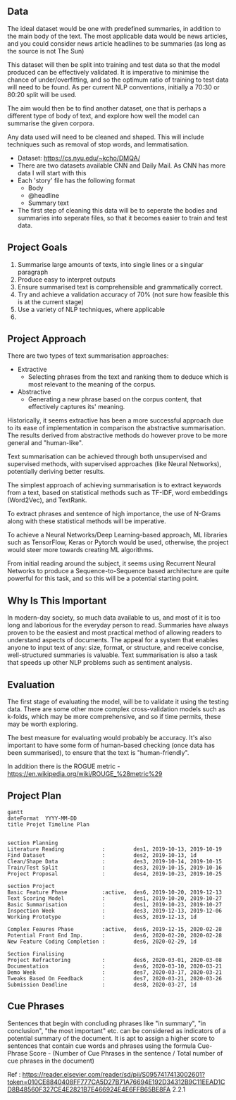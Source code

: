 ## Data
The ideal dataset would be one with predefined summaries, in addition to the main body of the text. The most applicable data would be news articles, and you could consider news article headlines to be summaries (as long as the source is not The Sun)

This dataset will then be split into training and test data so that the model produced can be effectively validated. It is imperative to minimise the chance of under/overfitting, and so the optimum ratio of training to test data will need to be found. As per current NLP conventions, initially a 70:30 or 80:20 split will be used.

The aim would then be to find another dataset, one that is perhaps a different type of body of text, and explore how well the model can summarise the given corpora.

Any data used will need to be cleaned and shaped. This will include techniques such as removal of stop words, and lemmatisation.

* Dataset: https://cs.nyu.edu/~kcho/DMQA/
* There are two datasets available CNN and Daily Mail. As CNN has more data I will start with this
* Each 'story' file has the following format
  * Body
  * @headline
  * Summary text
* The first step of cleaning this data will be to seperate the bodies and summaries into seperate files, so that it becomes easier to train and test data.


## Project Goals
1. Summarise large amounts of texts, into single lines or a singular paragraph
2. Produce easy to interpret outputs
3. Ensure summarised text is comprehensible and grammatically correct.
3. Try and achieve a validation accuracy of 70% (not sure how feasible this is at the current stage)
4. Use a variety of NLP techniques, where applicable
5. 

## Project Approach
There are two types of text summarisation approaches: 
- Extractive
  - Selecting phrases from the text and ranking them to deduce which is most relevant to the meaning of the corpus.
- Abstractive
  - Generating a new phrase based on the corpus content, that effectively captures its' meaning.

Historically, it seems extractive has been a more successful approach due to its ease of implementation in comparison the abstractive summarisation. The results derived from abstractive methods do however prove to be more general and "human-like".

Text summarisation can be achieved through both unsupervised and supervised methods, with supervised approaches (like Neural Networks), potentially deriving better results. 

The simplest approach of achieving summarisation is to extract keywords from a text, based on statistical methods such as TF-IDF, word embeddings (Word2Vec), and TextRank.

To extract phrases and sentence of high importance, the use of N-Grams along with these statistical methods will be imperative.

To achieve a Neural Networks/Deep Learning-based approach, ML libraries such as TensorFlow, Keras or Pytorch would be used, otherwise, the project would steer more towards creating ML algorithms. 

From initial reading around the subject, it seems using Recurrent Neural Networks to produce a Sequence-to-Sequence based architecture are quite powerful for this task, and so this will be a potential starting point.

## Why Is This Important
In modern-day society, so much data available to us, and most of it is too long and laborious for the everyday person to read. Summaries have always proven to be the easiest and most practical method of allowing readers to understand aspects of documents. The appeal for a system that enables anyone to input text of any: size, format, or structure, and receive concise, well-structured summaries is valuable. Text summarisation is also a task that speeds up other NLP problems such as sentiment analysis.

## Evaluation
The first stage of evaluating the model, will be to validate it using the testing data. There are some other more complex cross-validation models such as k-folds, which may be more comprehensive, and so if time permits, these may be worth exploring.

The best measure for evaluating would probably be accuracy. It's also important to have some form of human-based checking (once data has been summarised), to ensure that the text is "human-friendly".

In addition there is the ROGUE metric - https://en.wikipedia.org/wiki/ROUGE_%28metric%29

## Project Plan

```mermaid
gantt
dateFormat  YYYY-MM-DD
title Projet Timeline Plan


section Planning
Literature Reading            :         des1, 2019-10-13, 2019-10-19
Find Dataset                  :         des2, 2019-10-13, 1d
Clean/Shape Data              :         des3, 2019-10-14, 2019-10-15
Train/Test Split              :         des3, 2019-10-15, 2019-10-16
Project Proposal              :         des4, 2019-10-23, 2019-10-25

section Project
Basic Feature Phase           :active,  des6, 2019-10-20, 2019-12-13
Text Scoring Model            :         des1, 2019-10-20, 2019-10-27
Basic Summarisation           :         des1, 2019-10-23, 2019-10-27
Inspection Week               :         des3, 2019-12-13, 2019-12-06
Working Prototype             :         des5, 2019-12-13, 1d

Complex Feaures Phase         :active,  des6, 2019-12-15, 2020-02-28
Potential Front End Imp.      :         des6, 2020-02-20, 2020-02-28
New Feature Coding Completion :         des6, 2020-02-29, 1d

Section Finalising
Project Refractoring          :         des6, 2020-03-01, 2020-03-08
Documentation                 :         des6, 2020-03-10, 2020-03-21
Demo Week                     :         des7, 2020-03-17, 2020-03-21
Tweaks Based On Feedback      :         des7, 2020-03-21, 2020-03-26
Submission Deadline           :         des8, 2020-03-27, 1d
```

## Cue Phrases
Sentences that begin with concluding phrases like "in summary", "in conclusion", "the most important" etc. can be considered as indicators of a potential summary of the document. 
It is apt to assign a higher score to sentences that contain cue words and phrases using the formula
    Cue-Phrase Score - (Number of Cue Phrases in the sentence / Total number of cue phrases in the document)

Ref : https://reader.elsevier.com/reader/sd/pii/S0957417413002601?token=010CE8840408FF777CA5D27B71A76694E192D34312B9C11EEAD1CD8B48560F327CE4E2821B7E466924E4E6FFB65BE8FA 2.2.1
